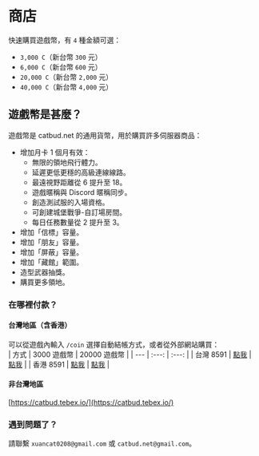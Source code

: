 # 商店
快速購買遊戲幣，有 `4` 種金額可選：
- `3,000 C`（新台幣 `300` 元）
- `6,000 C`（新台幣 `600` 元）
- `20,000 C`（新台幣 `2,000` 元）
- `40,000 C`（新台幣 `4,000` 元）

## 遊戲幣是甚麼？
遊戲幣是 catbud.net 的通用貨幣，用於購買許多伺服器商品：
- 增加月卡 1 個月有效：
    - 無限的領地飛行體力。
    - 延遲更低更穩的高級連線線路。
    - 最遠視野距離從 6 提升至 18。
    - 遊戲暱稱與 Discord 暱稱同步。
    - 創造測試服的入場資格。
    - 可創建城堡戰爭-自訂場房間。
    - 每日任務數量從 2 提升至 3。
- 增加「信標」容量。
- 增加「朋友」容量。
- 增加「屏蔽」容量。
- 增加「藏館」範圍。
- 造型武器抽獎。
- 購買更多領地。

### 在哪裡付款？
#### 台灣地區（含香港）
可以從遊戲內輸入 `/coin` 選擇自動結帳方式，或者從外部網站購買：  
| 方式 | 3000 遊戲幣 | 20000 遊戲幣 |
| --- | :---: | :---: |
| 台灣 8591 | [點我](https://www.8591.com.tw/v3/mall/detail/2408324634) | [點我](https://www.8591.com.tw/v3/mall/detail/2408324638) |
| 香港 8591 | [點我](https://www.8591.com.hk/mall/detail/46025368) | [點我](https://www.8591.com.hk/mall/detail/46025367) |

#### 非台灣地區
[https://catbud.tebex.io/](https://catbud.tebex.io/)


### 遇到問題了？
請聯繫 `xuancat0208@gmail.com` 或 `catbud.net@gmail.com`。
